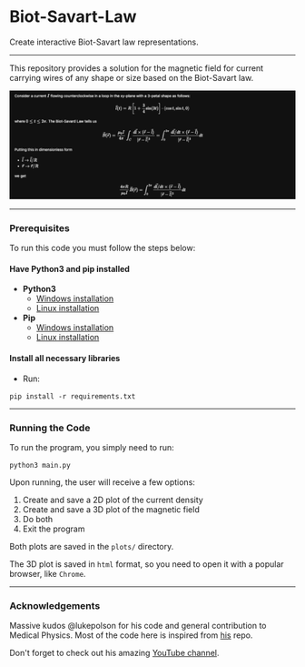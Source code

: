 # Biot-Savart-Law
Create interactive Biot-Savart law representations.

---
This repository provides a solution for the magnetic field for current carrying wires of any shape or size based on the 
Biot-Savart law.

![img.png](img.png)

---
### Prerequisites

To run this code you must follow the steps below: 

#### Have Python3 and pip installed

- **Python3**
  - [Windows installation](https://www.python.org/downloads/windows/)
  - [Linux installation](https://www.python.org/downloads/source/)
- **Pip** 
  - [Windows installation](https://phoenixnap.com/kb/install-pip-windows)
  - [Linux installation](https://www.odoo.com/forum/help-1/how-to-install-pip-in-python-3-on-ubuntu-18-04-167715)

#### Install all necessary libraries

- Run:
```
pip install -r requirements.txt 
```

---

### Running the Code

To run the program, you simply need to run:
```
python3 main.py
```

Upon running, the user will receive a few options: 
1. Create and save a 2D plot of the current density
2. Create and save a 3D plot of the magnetic field
3. Do both
4. Exit the program

Both plots are saved in the `plots/` directory.

The 3D plot is saved in `html` format, so you need to open it with a popular browser, like `Chrome`.

---

### Acknowledgements

Massive kudos @lukepolson for his code and general contribution to Medical Physics.
Most of the code here is inspired from [his](https://github.com/lukepolson/youtube_channel) repo.

Don't forget to check out his amazing [YouTube channel](https://www.youtube.com/@MrPSolver).
